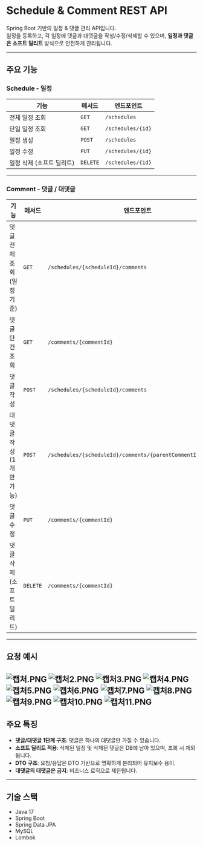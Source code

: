 #  Schedule &  Comment REST API

Spring Boot 기반의 일정 & 댓글 관리 API입니다.  
일정을 등록하고, 각 일정에 댓글과 대댓글을 작성/수정/삭제할 수 있으며, **일정과 댓글은 소프트 딜리트** 방식으로 안전하게 관리됩니다.

---

##  주요 기능

###  Schedule - 일정

| 기능 | 메서드 | 엔드포인트 |
|------|--------|------------|
|  전체 일정 조회 | `GET` | `/schedules` |
|  단일 일정 조회 | `GET` | `/schedules/{id}` |
|  일정 생성 | `POST` | `/schedules` |
|  일정 수정 | `PUT` | `/schedules/{id}` |
|  일정 삭제 (소프트 딜리트) | `DELETE` | `/schedules/{id}` |

---

###  Comment - 댓글 / 대댓글

| 기능               | 메서드 | 엔드포인트 |
|------------------|--------|------------|
| 댓글 전체 조회 (일정 기준) | `GET` | `/schedules/{scheduleId}/comments` |
| 댓글 단건 조회 | `GET` | `/comments/{commentId}` |
| 댓글 작성            | `POST` | `/schedules/{scheduleId}/comments` |
| 대댓글 작성 (1개만 가능)  | `POST` | `/schedules/{scheduleId}/comments/{parentCommentId}/replies` |
| 댓글 수정            | `PUT` | `/comments/{commentId}` |
| 댓글 삭제 (소프트 딜리트)  | `DELETE` | `/comments/{commentId}` |

---

##  요청 예시
![캡처.PNG](image/캡처.PNG)
![캡처2.PNG](image/캡처2.PNG)
![캡처3.PNG](image/캡처3.PNG)
![캡처4.PNG](image/캡처4.PNG)
![캡처5.PNG](image/캡처5.PNG)
![캡처6.PNG](image/캡처6.PNG)
![캡처7.PNG](image/캡처7.PNG)
![캡처8.PNG](image/캡처8.PNG)
![캡처9.PNG](image/캡처9.PNG)
![캡처10.PNG](image/캡처10.PNG)
![캡처11.PNG](image/캡처11.PNG)
---

##  주요 특징

-  **댓글/대댓글 1단계 구조**: 댓글은 하나의 대댓글만 가질 수 있습니다.
-  **소프트 딜리트 적용**: 삭제된 일정 및 삭제된 댓글은 DB에 남아 있으며, 조회 시 제외됩니다.
-  **DTO 구조**: 요청/응답은 DTO 기반으로 명확하게 분리되어 유지보수 용이.
-  **대댓글의 대댓글은 금지**: 비즈니스 로직으로 제한됩니다.

---

##  기술 스택

- Java 17
- Spring Boot
- Spring Data JPA
- MySQL
- Lombok
